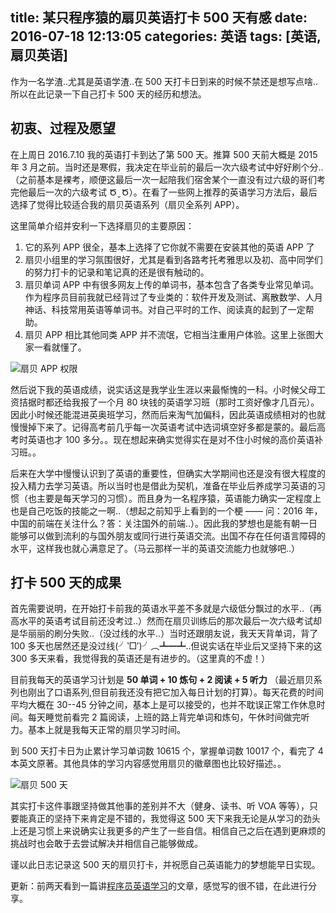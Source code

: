 title: 某只程序猿的扇贝英语打卡 500 天有感
date: 2016-07-18 12:13:05
categories: 英语
tags: [英语,扇贝英语]
---

作为一名学渣..尤其是英语学渣..在 500 天打卡日到来的时候不禁还是想写点啥..所以在此记录一下自己打卡 500 天的经历和想法。

## 初衷、过程及愿望
在上周日 2016.7.10 我的英语打卡到达了第 500 天。推算 500 天前大概是 2015 年 3 月之前。当时还是寒假，我决定在毕业前的最后一次六级考试中好好刷个分..（之前基本是裸考，顺便这最后一次一起陪我们宿舍某个一直没有过六级的哥们考完他最后一次的六级考试 Ծ ̮ Ծ）。在看了一些网上推荐的英语学习方法后，最后选择了觉得比较适合我的扇贝英语系列（扇贝全系列 APP）。

这里简单介绍并安利一下选择扇贝的主要原因：

1. 它的系列 APP 很全，基本上选择了它你就不需要在安装其他的英语 APP 了
2. 扇贝小组里的学习氛围很好，尤其是看到各路考托考雅思以及初、高中同学们的努力打卡的记录和笔记真的还是很有触动的。
3. 扇贝单词 APP 中有很多网友上传的单词书，基本包含了各类专业常见单词。作为程序员目前我就已经背过了专业类的：软件开发及测试、离散数学、人月神话、科技常用英语等单词书。对自己平时的工作、阅读真的起到了一定帮助。
4. 扇贝 APP 相比其他同类 APP 并不流氓，它相当注重用户体验。这里上张图大家一看就懂了。

![扇贝 APP 权限](http://qcyoung.qiniudn.com/qcyoung/shanbayapp_permissions.jpg)

然后说下我的英语成绩，说实话这是我学业生涯以来最惭愧的一科。小时候父母工资拮据时都还给我报了一个月 80 块钱的英语学习班（那时工资好像才几百元）。因此小时候还能混进英奥班学习，然而后来淘气加偏科，因此英语成绩相对的也就慢慢掉下来了。记得高考前几乎每一次英语考试中选词填空好多都是蒙的。最后高考时英语也才 100 多分。。现在想起来确实觉得实在是对不住小时候的高价英语补习班。。

后来在大学中慢慢认识到了英语的重要性，但确实大学期间也还是没有很大程度的投入精力去学习英语。所以当时也是借此为契机，准备在毕业后养成学习英语的习惯（也主要是每天学习的习惯）。而且身为一名程序猿，英语能力确实一定程度上也是自己吃饭的技能之一啊..（想起之前知乎上看到的一个梗 —— 问：2016 年，中国的前端在关注什么？答：关注国外的前端..）。因此我的梦想也是能有朝一日能够可以做到流利的与国外朋友或同行进行英语交流。出国不存在任何语言障碍的水平，这样我也就心满意足了。（马云那样一半的英语交流能力也就够吧..）

## 打卡 500 天的成果

首先需要说明，在开始打卡前我的英语水平差不多就是六级低分飘过的水平..（再高水平的英语考试目前还没考过..）然而在扇贝训练后的那次最后一次六级考试却是华丽丽的刷分失败..（没过线的水平..）当时还跟朋友说，我天天背单词，背了 100 多天也居然还是没过线(╯‵□′)╯︵┻━┻..但说实话在毕业后又坚持下来的这 300 多天来看，我觉得我的英语还是有进步的。（这里真的不虚！）

目前我每天的英语学习计划是 **50 单词 + 10 炼句 + 2 阅读 + 5 听力** （最近扇贝系列也刚出了口语系列,但目前我还没有把它加入每日计划的打算）。每天花费的时间平均大概在 30--45 分钟之间，基本上是可以接受的，也并不耽误正常工作休息时间。每天睡觉前看完 2 篇阅读，上班的路上背完单词和炼句，午休时间做完听力。基本上就是我每天正常的扇贝学习时间。

到 500 天打卡日为止累计学习单词数 10615 个，掌握单词数 10017 个，看完了 4 本英文原著。其他具体的学习内容感觉用扇贝的徽章图也比较好描述。。

![扇贝 500 天](http://qcyoung.qiniudn.com/qcyoung/shanbay500.jpg)

其实打卡这件事跟坚持做其他事的差别并不大（健身、读书、听 VOA 等等），只要能真正的坚持下来肯定是不错的，我觉得这 500 天下来我无论是从学习的劲头上还是习惯上来说确实让我更多的产生了一些自信。相信自己之后在遇到更麻烦的挑战时也会敢于去尝试解决并相信自己能够做成。

谨以此日志记录这 500 天的扇贝打卡，并祝愿自己英语能力的梦想能早日实现。

更新：前两天看到一篇讲[程序员英语学习](http://blog.jobbole.com/101359/)的文章，感觉写的很不错，在此进行分享。